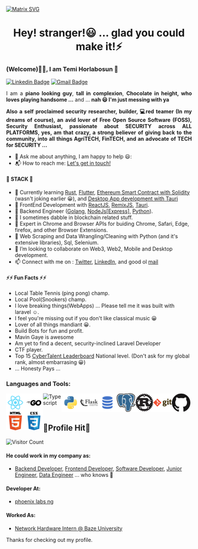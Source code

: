 [![Matrix SVG](https://raw.githubusercontent.com/rodrigograca31/rodrigograca31/master/matrix.svg)](https://www.youtube.com/watch?v=SDkAGkd4NLc) 

<h1 align="center">Hey! stranger!😃 ... glad you could make it!⚡</h1>

### (Welcome)🙏🏻, I am Temi Horlabosun 👋
[![Linkedin Badge](https://img.shields.io/badge/-Temitope-blue?style=flat-square&logo=Linkedin&logoColor=white&link=https://ng.linkedin.com/in/temhithorphe)](https://ng.linkedin.com/in/temhithorphe/)
[![Gmail Badge](https://img.shields.io/badge/-Tehmhithorphe@gmail.com-c14438?style=flat-square&logo=Gmail&logoColor=white&link=mailto:Tehmhithorphe@gmail.com)](mailto:Tehmhithorphe@gmail.com)

<p align="justify">I am a <b>piano looking guy</b>, <b>tall in complexion</b>, <b>Chocolate in height, who loves playing handsome ...</b> and ... <b>nah 😃 I'm just messing with ya</p>
<p align="justify">Also a self proclaimed security researcher, builder, 💻red teamer (In my dreams of course), an avid lover of Free Open Source Software (FOSS), Security Enthusiast, passionate about SECURITY across ALL PLATFORMS, yes, am that crazy, a strong believer of giving back to the community, into all things AgriTECH, FinTECH, and an advocate of TECH for SECURITY ... </b></p>

- 💬 Ask me about anything, I am happy to help 😃:
- 📬 How to reach me: [Let's get in touch!][Gmail]



 #### 🧱 STACK 🧱
- 🌱 Currently learning [Rust](https://www.rust-lang.org/), [Flutter](https://flutter.dev/), [Ethereum Smart Contract with Solidity](https://soliditylang.org/) (wasn't joking earlier 😀), and [Desktop App development with Tauri](https://tauri.app/)
- 🔭 FrontEnd Development with [ReactJS](https://react.dev), [RemixJS](https://remix.run/), [Tauri](https://tauri.app/).
- 🔭 Backend Engineer ([Golang](https://go.dev/), [NodeJs[Express]](https://expressjs.com/), [Python](https://www.python.org/)).
- 🤔 I sometimes dabble in blockchain related stuff.
- 🔭 Expert in Chrome and Browser APIs for buiding Chrome, Safari, Edge, firefox, and other Browser Extensions.
- 🔭 Web Scraping and Data Wrangling/Cleaning with Python (and it's extensive libraries), Sql, Selenium.
- 👯 I’m looking to collaborate on Web3, Web2, Mobile and Desktop development.
- 📫 Connect with me on : [Twitter](https://twitter.com/tehmhithorphe), [LinkedIn](https://ng.linkedin.com/in/temhithorphe), and good ol [mail](Tehmhithorphe@gmail.com)

#### ⚡⚡ Fun Facts ⚡⚡ 
- Local Table Tennis (ping pong) champ.
- Local Pool(Snookers) champ.
- I love breaking things(WebApps) ... Please tell me it was built with laravel ☺️.
- I feel you're missing out if you don't like classical music 😀
- Lover of all things mandiant 😀.
- Build Bots for fun and profit.
- Mavin Gaye is awesome
- Am yet to find a decent, security-inclined Laravel Developer 
- CTF player.
- Top 15 [CyberTalent Leaderboard](https://cybertalents.com/worldrank) National level. (Don't ask for my global rank, almost embarrasing 😀)
- ... Honesty Pays ... 


### Languages and Tools:
<img align="left" alt="React" width="50px" src="https://raw.githubusercontent.com/github/explore/80688e429a7d4ef2fca1e82350fe8e3517d3494d/topics/react/react.png" />
<img align="left" alt="Golang" width="50px" src="https://raw.githubusercontent.com/github/explore/80688e429a7d4ef2fca1e82350fe8e3517d3494d/topics/go/go.png" />
<img align="left" alt="Typescript" width="50px" src="https://raw.githubusercontent.com/bablubambal/All_logo_and_pictures/main/programming%20languages/typescript.svg" />
<img align="left" alt="Python" width="50px" src="https://raw.githubusercontent.com/github/explore/80688e429a7d4ef2fca1e82350fe8e3517d3494d/topics/python/python.png" />
<img align="left" alt="Flask" width="50px" src="https://raw.githubusercontent.com/github/explore/80688e429a7d4ef2fca1e82350fe8e3517d3494d/topics/flask/flask.png" />
<img align="left" alt="SQL" width="50px" src="https://raw.githubusercontent.com/github/explore/80688e429a7d4ef2fca1e82350fe8e3517d3494d/topics/sql/sql.png" />
<img align="left" alt="PostgreSql" width="50px" src="https://raw.githubusercontent.com/github/explore/80688e429a7d4ef2fca1e82350fe8e3517d3494d/topics/postgresql/postgresql.png" />
<img align="left" alt="Rust" width="50px" src="https://raw.githubusercontent.com/github/explore/80688e429a7d4ef2fca1e82350fe8e3517d3494d/topics/rust/rust.png" />
<img align="left" alt="Git" width="50px" src="https://raw.githubusercontent.com/github/explore/80688e429a7d4ef2fca1e82350fe8e3517d3494d/topics/git/git.png" />
<img align="left" alt="GitHub" width="50px" src="https://raw.githubusercontent.com/github/explore/78df643247d429f6cc873026c0622819ad797942/topics/github/github.png"/>
<img align="left" alt="HTML5" width="50px" src="https://raw.githubusercontent.com/github/explore/80688e429a7d4ef2fca1e82350fe8e3517d3494d/topics/html/html.png" />
<img align="left" alt="CSS3" width="50px" src="https://raw.githubusercontent.com/github/explore/80688e429a7d4ef2fca1e82350fe8e3517d3494d/topics/css/css.png" />

<br>
<br>
<br>

## 🎯Profile Hit🎯

![Visitor Count](https://profile-counter.glitch.me/{wise4rmgod}/count.svg)




#### He could work in my company as:
- [Backend Developer](#), [Frontend Developer](#), [Software Developer](#), [Junior Engineer](#), [Data Engineer](#) ... who knows 🤷

#### Developer At:
- [phoenix labs ng](#)

#### Worked As:
- [Network Hardware Intern @ Baze University](#)


Thanks for checking out my profile.

[Gmail]: mailto:Temhithorpe@gmail.com
